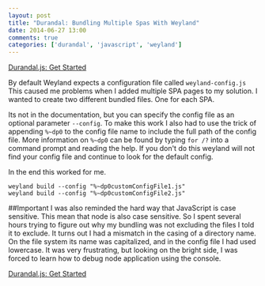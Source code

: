 ```yaml
---
layout: post
title: "Durandal: Bundling Multiple Spas With Weyland"
date: 2014-06-27 13:00
comments: true
categories: ['durandal', 'javascript', 'weyland']
---
```

[Durandal.js: Get Started](http://bit.ly/DurandalBlog)

By default Weyland expects a configuration file called `weyland-config.js` This caused me problems when I added multiple SPA pages to my solution.  I wanted to create two different bundled files.  One for each SPA.

Its not in the documentation, but you can specify the config file as an optional parameter `--config`.  To make this work I also had to use the trick of appending `%~dp0` to the config file name to include the full path of the config file.  More information on `%~dp0` can be found by typing `for /?` into a command prompt and reading the help. If you don't do this weyland will not find your config file and continue to look for the default config.

In the end this worked for me.

	weyland build --config "%~dp0customConfigFile1.js"
	weyland build --config "%~dp0customConfigFile2.js"

##Important
I was also reminded the hard way that JavaScript is case sensitive.  This mean that node is also case sensitive.  So I spent several hours trying to figure out why my bundling was not excluding the files I told it to exclude.  It turns out I had a mismatch in the casing of a directory name.  On the file system its name was capitalized, and in the config file I had used lowercase.  It was very frustrating, but looking on the bright side, I was forced to learn how to debug node application using the console.

[Durandal.js: Get Started](http://bit.ly/DurandalBlog)